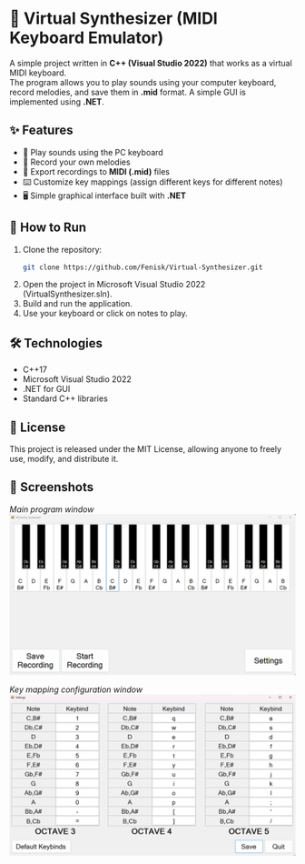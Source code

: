 # 🎹 Virtual Synthesizer (MIDI Keyboard Emulator)

A simple project written in **C++ (Visual Studio 2022)** that works as a virtual MIDI keyboard.  
The program allows you to play sounds using your computer keyboard, record melodies, and save them in **.mid** format. A simple GUI is implemented using **.NET**.



## ✨ Features
- 🎵 Play sounds using the PC keyboard  
- 🎤 Record your own melodies  
- 💾 Export recordings to **MIDI (.mid)** files
- ⌨️ Customize key mappings (assign different keys for different notes)  
- 🖥 Simple graphical interface built with **.NET**



## 🚀 How to Run
1. Clone the repository:
   ```bash
   git clone https://github.com/Fenisk/Virtual-Synthesizer.git
   ```
2. Open the project in Microsoft Visual Studio 2022 (VirtualSynthesizer.sln).
3. Build and run the application.
4. Use your keyboard or click on notes to play.



## 🛠 Technologies
- C++17
- Microsoft Visual Studio 2022
- .NET for GUI
- Standard C++ libraries



## 📄 License
This project is released under the MIT License, allowing anyone to freely use, modify, and distribute it.



## 📸 Screenshots

*Main program window*
![screenshot](images/virtual_synth.png)

*Key mapping configuration window*
![screenshot](images/settings.png)

